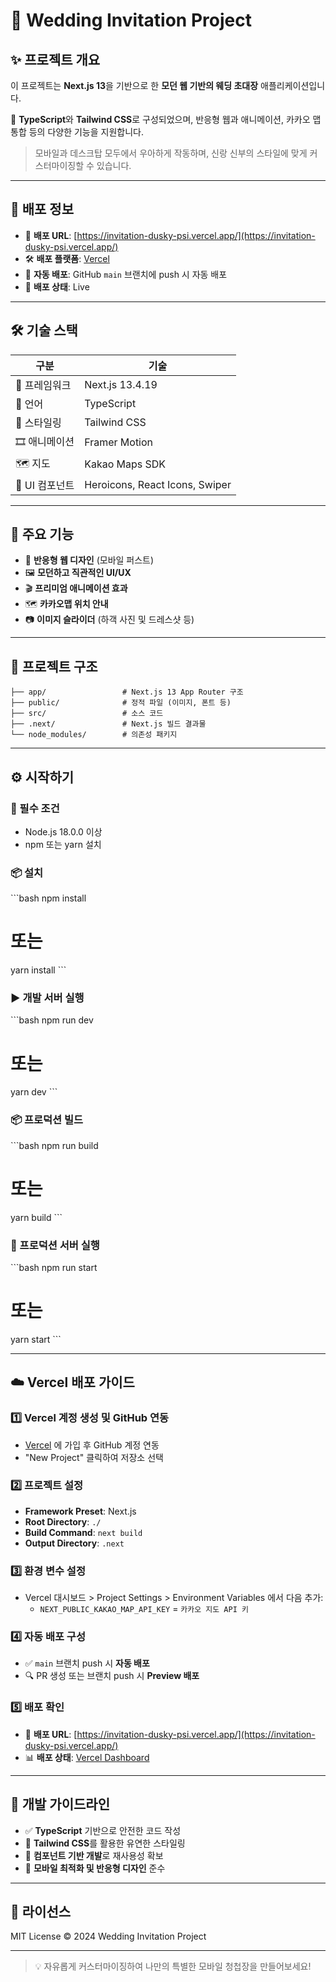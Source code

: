 # 💌 Wedding Invitation Project

## ✨ 프로젝트 개요
이 프로젝트는 **Next.js 13**을 기반으로 한 **모던 웹 기반의 웨딩 초대장** 애플리케이션입니다.

💎 **TypeScript**와 **Tailwind CSS**로 구성되었으며, 반응형 웹과 애니메이션, 카카오 맵 통합 등의 다양한 기능을 지원합니다.

> 모바일과 데스크탑 모두에서 우아하게 작동하며, 신랑 신부의 스타일에 맞게 커스터마이징할 수 있습니다.

---

## 🚀 배포 정보
- 🔗 **배포 URL**: [https://invitation-dusky-psi.vercel.app/](https://invitation-dusky-psi.vercel.app/)
- 🛠️ **배포 플랫폼**: [Vercel](https://vercel.com)
- 🔄 **자동 배포**: GitHub `main` 브랜치에 push 시 자동 배포
- 📡 **배포 상태**: Live

---

## 🛠️ 기술 스택
| 구분 | 기술 |
|------|------|
| 🧱 프레임워크 | Next.js 13.4.19 |
| 💬 언어 | TypeScript |
| 🎨 스타일링 | Tailwind CSS |
| 🎞️ 애니메이션 | Framer Motion |
| 🗺️ 지도 | Kakao Maps SDK |
| 🧩 UI 컴포넌트 | Heroicons, React Icons, Swiper |

---

## 🌟 주요 기능
- 📱 **반응형 웹 디자인** (모바일 퍼스트)
- 🖼️ **모던하고 직관적인 UI/UX**
- 🎬 **프리미엄 애니메이션 효과**
- 🗺️ **카카오맵 위치 안내**
- 📷 **이미지 슬라이더** (하객 사진 및 드레스샷 등)

---

## 📁 프로젝트 구조
```
├── app/                 # Next.js 13 App Router 구조
├── public/              # 정적 파일 (이미지, 폰트 등)
├── src/                 # 소스 코드
├── .next/               # Next.js 빌드 결과물
└── node_modules/        # 의존성 패키지
```

---

## ⚙️ 시작하기

### 📌 필수 조건
- Node.js 18.0.0 이상
- npm 또는 yarn 설치

### 📦 설치
\`\`\`bash
npm install
# 또는
yarn install
\`\`\`

### ▶️ 개발 서버 실행
\`\`\`bash
npm run dev
# 또는
yarn dev
\`\`\`

### 📦 프로덕션 빌드
\`\`\`bash
npm run build
# 또는
yarn build
\`\`\`

### 🚀 프로덕션 서버 실행
\`\`\`bash
npm run start
# 또는
yarn start
\`\`\`

---

## ☁️ Vercel 배포 가이드

### 1️⃣ Vercel 계정 생성 및 GitHub 연동
- [Vercel](https://vercel.com) 에 가입 후 GitHub 계정 연동
- "New Project" 클릭하여 저장소 선택

### 2️⃣ 프로젝트 설정
- **Framework Preset**: Next.js
- **Root Directory**: `./`
- **Build Command**: `next build`
- **Output Directory**: `.next`

### 3️⃣ 환경 변수 설정
- Vercel 대시보드 > Project Settings > Environment Variables 에서 다음 추가:
  - `NEXT_PUBLIC_KAKAO_MAP_API_KEY` = `카카오 지도 API 키`

### 4️⃣ 자동 배포 구성
- ✅ `main` 브랜치 push 시 **자동 배포**
- 🔍 PR 생성 또는 브랜치 push 시 **Preview 배포**

### 5️⃣ 배포 확인
- 🔗 **배포 URL**: [https://invitation-dusky-psi.vercel.app/](https://invitation-dusky-psi.vercel.app/)
- 📊 **배포 상태**: [Vercel Dashboard](https://vercel.com/lims-projects-54b4a420/invitation/FEMZz28fHJftFHC7nsgcwWm3VmDf)

---

## 📌 개발 가이드라인
- ✅ **TypeScript** 기반으로 안전한 코드 작성
- 🎨 **Tailwind CSS**를 활용한 유연한 스타일링
- 🔧 **컴포넌트 기반 개발**로 재사용성 확보
- 📱 **모바일 최적화 및 반응형 디자인** 준수

---

## 📄 라이선스
MIT License © 2024 Wedding Invitation Project

---

> 💡 자유롭게 커스터마이징하여 나만의 특별한 모바일 청첩장을 만들어보세요!